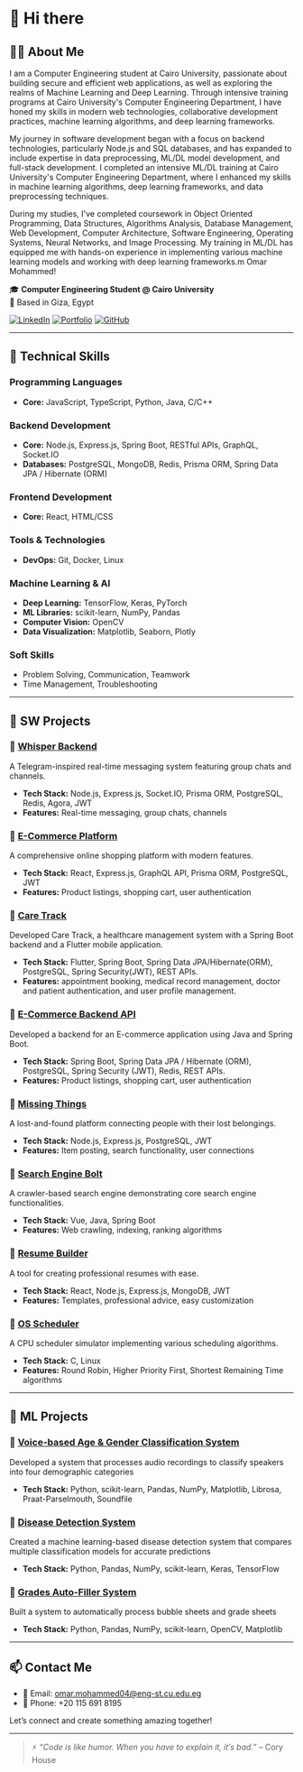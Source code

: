 # 👋 Hi there

## 👨‍💻 About Me

I am a Computer Engineering student at Cairo University, passionate about building secure and efficient web applications, as well as exploring the realms of Machine Learning and Deep Learning. Through intensive training programs at Cairo University's Computer Engineering Department, I have honed my skills in modern web technologies, collaborative development practices, machine learning algorithms, and deep learning frameworks.

My journey in software development began with a focus on backend technologies, particularly Node.js and SQL databases, and has expanded to include expertise in data preprocessing, ML/DL model development, and full-stack development. I completed an intensive ML/DL training at Cairo University's Computer Engineering Department, where I enhanced my skills in machine learning algorithms, deep learning frameworks, and data preprocessing techniques.

During my studies, I've completed coursework in Object Oriented Programming, Data Structures, Algorithms Analysis, Database Management, Web Development, Computer Architecture, Software Engineering, Operating Systems, Neural Networks, and Image Processing. My training in ML/DL has equipped me with hands-on experience in implementing various machine learning models and working with deep learning frameworks.m Omar Mohammed!

🎓 **Computer Engineering Student @ Cairo University**   
📍 Based in Giza, Egypt  

[![LinkedIn](https://img.shields.io/badge/LinkedIn-blue?logo=linkedin&style=flat&logoColor=white)](https://www.linkedin.com/in/omar-mohamed-635a14221/)
[![Portfolio](https://img.shields.io/badge/Portfolio-Website-orange?logo=google-chrome&style=flat&logoColor=white)](https://omarmoh44.github.io/portfolio/)
[![GitHub](https://img.shields.io/badge/GitHub-Profile-black?logo=github&style=flat)](https://github.com/OmarMoh44)

---

## 🔧 Technical Skills

### Programming Languages

- **Core:** JavaScript, TypeScript, Python, Java, C/C++

### Backend Development

- **Core:** Node.js, Express.js, Spring Boot, RESTful APIs, GraphQL, Socket.IO
- **Databases:** PostgreSQL, MongoDB, Redis, Prisma ORM, Spring Data JPA / Hibernate (ORM)

### Frontend Development

- **Core:** React, HTML/CSS

### Tools & Technologies

- **DevOps:** Git, Docker, Linux

### Machine Learning & AI

- **Deep Learning:** TensorFlow, Keras, PyTorch
- **ML Libraries:** scikit-learn, NumPy, Pandas
- **Computer Vision:** OpenCV
- **Data Visualization:** Matplotlib, Seaborn, Plotly

### Soft Skills

- Problem Solving, Communication, Teamwork
- Time Management, Troubleshooting

---

## 🚀 SW Projects

### 🔹 [Whisper Backend](https://github.com/GramBelleg/Whisper_BackEnd)

A Telegram-inspired real-time messaging system featuring group chats and channels.

- **Tech Stack:** Node.js, Express.js, Socket.IO, Prisma ORM, PostgreSQL, Redis, Agora, JWT
- **Features:** Real-time messaging, group chats, channels

### 🔹 [E-Commerce Platform](https://github.com/OmarMoh44/E-commerce)

A comprehensive online shopping platform with modern features.

- **Tech Stack:** React, Express.js, GraphQL API, Prisma ORM, PostgreSQL, JWT
- **Features:** Product listings, shopping cart, user authentication

### 🔹 [Care Track](https://github.com/OmarMoh44/CareTrack)

Developed Care Track, a healthcare management system with a Spring Boot backend and a Flutter mobile application.

- **Tech Stack:** Flutter, Spring Boot, Spring Data JPA/Hibernate(ORM), PostgreSQL, Spring Security(JWT), REST APIs.
- **Features:** appointment booking, medical record management, doctor and patient authentication, and user profile management.

### 🔹 [E-Commerce Backend API](https://github.com/OmarMoh44/E-commerce_demo)

Developed a backend for an E-commerce application using Java and Spring Boot.

- **Tech Stack:** Spring Boot, Spring Data JPA / Hibernate (ORM), PostgreSQL, Spring Security (JWT), Redis, REST APIs.
- **Features:** Product listings, shopping cart, user authentication

### 🔹 [Missing Things](https://github.com/OmarMoh44/missing-things)

A lost-and-found platform connecting people with their lost belongings.

- **Tech Stack:** Node.js, Express.js, PostgreSQL, JWT
- **Features:** Item posting, search functionality, user connections

### 🔹 [Search Engine Bolt](https://github.com/3mr-mahmoud/search-engine)

A crawler-based search engine demonstrating core search engine functionalities.

- **Tech Stack:** Vue, Java, Spring Boot
- **Features:** Web crawling, indexing, ranking algorithms

### 🔹 [Resume Builder](https://github.com/Mo-Khater/ResemeGenerator)

A tool for creating professional resumes with ease.

- **Tech Stack:** React, Node.js, Express.js, MongoDB, JWT
- **Features:** Templates, professional advice, easy customization

### 🔹 [OS Scheduler](https://github.com/OmarMoh44/OS)

A CPU scheduler simulator implementing various scheduling algorithms.

- **Tech Stack:** C, Linux
- **Features:** Round Robin, Higher Priority First, Shortest Remaining Time algorithms

---

## 🚀 ML Projects

### 🔹 [Voice-based Age & Gender Classification System](https://github.com/OmarMoh44/Voice_Age-Gender_Classification_System)

Developed a system that processes audio recordings to classify speakers into four demographic categories

- **Tech Stack:** Python, scikit-learn, Pandas, NumPy, Matplotlib, Librosa, Praat-Parselmouth, Soundfile

### 🔹 [Disease Detection System](https://github.com/OmarMoh44/disease_detection)

Created a machine learning-based disease detection system that compares multiple classification models for accurate predictions

- **Tech Stack:** Python, Pandas, NumPy, scikit-learn, Keras, TensorFlow

### 🔹 [Grades Auto-Filler System](https://github.com/3mr-mahmoud/grades-auto-filler)

Built a system to automatically process bubble sheets and grade sheets

- **Tech Stack:** Python, Pandas, NumPy, scikit-learn, OpenCV, Matplotlib

---

## 📫 Contact Me

- 📧 Email: [omar.mohammed04@eng-st.cu.edu.eg](mailto:omar.mohammed04@eng-st.cu.edu.eg)
- 📱 Phone: +20 115 691 8195

Let’s connect and create something amazing together!

---

> ⚡ *“Code is like humor. When you have to explain it, it’s bad.”* – Cory House
